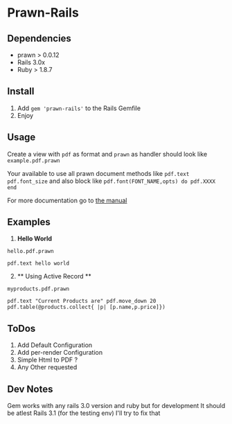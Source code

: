 # Prawn-Rails

## Dependencies
 
* prawn > 0.0.12
* Rails 3.0x
* Ruby > 1.8.7

## Install
1. Add  `gem 'prawn-rails'` to the Rails Gemfile
2. Enjoy 

## Usage
Create a view with `pdf` as format and `prawn` as handler 
should look like `example.pdf.prawn`
  
Your available to use all prawn document methods like `pdf.text` `pdf.font_size` and also
block like `pdf.font(FONT_NAME,opts) do
pdf.XXXX
end`

For more documentation go to [the manual](http://prawn.majesticseacreature.com/manual.pdf)

## Examples
 
 1. **Hello World**
 
 `hello.pdf.prawn`
 
 `pdf.text hello world`
  
 2. ** Using Active Record **

 `myproducts.pdf.prawn`	 

`pdf.text "Current Products are"
pdf.move_down 20
pdf.table(@products.collect{ |p| [p.name,p.price]})`


## ToDos

1. Add Default Configuration
2. Add per-render Configuration
3. Simple Html to PDF ?
4. Any Other requested


## Dev Notes
Gem works with any rails 3.0 version and ruby but for development It should be atlest Rails 3.1 (for the testing env)
I'll try to fix that 